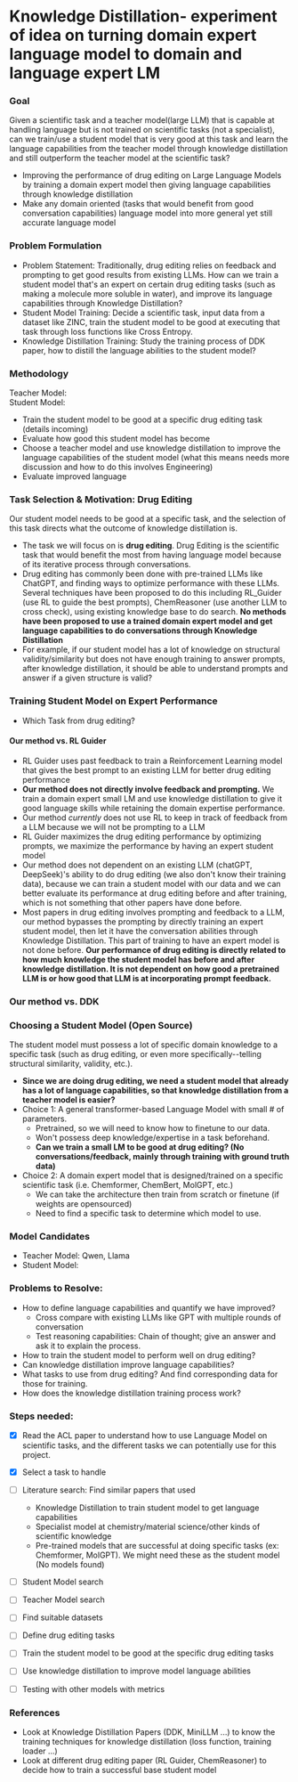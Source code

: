 # Knowledge Distillation- experiment of idea on turning domain expert language model to domain and language expert LM 

### Goal  
Given a scientific task and a teacher model(large LLM) that is capable at handling language but is not trained on scientific tasks (not a specialist), can we train/use a student model that is very good at this task and learn the language capabilities from the teacher model through knowledge distillation and still outperform the teacher model at the scientific task?  
- Improving the performance of drug editing on Large Language Models by training a domain expert model then giving language capabilities through knowledge distillation 
- Make any domain oriented (tasks that would benefit from good conversation capabilities) language model into more general yet still accurate language model 

### Problem Formulation 
- Problem Statement: Traditionally, drug editing relies on feedback and prompting to get good results from existing LLMs. How can we train a student model that's an expert on certain drug editing tasks (such as making a molecule more soluble in water), and improve its language capabilities through Knowledge Distillation? 
- Student Model Training: Decide a scientific task, input data from a dataset like ZINC, train the student model to be good at executing that task through loss functions like Cross Entropy. 
- Knowledge Distillation Training: Study the training process of DDK paper, how to distill the language abilities to the student model?  

### Methodology 
Teacher Model:    
Student Model:  
- Train the student model to be good at a specific drug editing task (details incoming) 
- Evaluate how good this student model has become   
- Choose a teacher model and use knowledge distillation to improve the language capabilities of the student model (what this means needs more discussion and how to do this involves Engineering) 
- Evaluate improved language  

### Task Selection & Motivation: Drug Editing
Our student model needs to be good at a specific task, and the selection of this task directs what the outcome of knowledge distillation is.  
- The task we will focus on is **drug editing**. Drug Editing is the scientific task that would benefit the most from having language model because of its iterative process through conversations. 
- Drug editing has commonly been done with pre-trained LLMs like ChatGPT, and finding ways to optimize performance with these LLMs. Several techniques have been proposed to do this including RL_Guider (use RL to guide the best prompts), ChemReasoner (use another LLM to cross check), using existing knowledge base to do search. **No methods have been proposed to use a trained domain expert model and get language capabilities to do conversations through Knowledge Distillation** 
- For example, if our student model has a lot of knowledge on structural validity/similarity but does not have enough training to answer prompts, after knowledge distillation, it should be able to understand prompts and answer if a given structure is valid? 
  
### Training Student Model on Expert Performance 
- Which Task from drug editing?   

#### Our method vs. RL Guider 
- RL Guider uses past feedback to train a Reinforcement Learning model that gives the best prompt to an existing LLM for better drug editing performance 
- **Our method does not directly involve feedback and prompting.** We train a domain expert small LM and use knowledge distillation to give it good language skills while retaining the domain expertise performance. 
- Our method *currently* does not use RL to keep in track of feedback from a LLM because we will not be prompting to a LLM 
- RL Guider maximizes the drug editing performance by optimizing prompts, we maximize the performance by having an expert student model 
- Our method does not dependent on an existing LLM (chatGPT, DeepSeek)'s ability to do drug editing (we also don't know their training data), because we can train a student model with our data and we can better evaluate its performance at drug editing before and after training, which is not something that other papers have done before. 
- Most papers in drug editing involves prompting and feedback to a LLM, our method bypasses the prompting by directly training an expert student model, then let it have the conversation abilities through Knowledge Distillation. This part of training to have an expert model is not done before. **Our performance of drug editing is directly related to how much knowledge the student model has before and after knowledge distillation. It is not dependent on how good a pretrained LLM is or how good that LLM is at incorporating prompt feedback.**  
  
### Our method vs. DDK 


### Choosing a Student Model (Open Source)   
The student model must possess a lot of specific domain knowledge to a specific task (such as drug editing, or even more specifically--telling structural similarity, validity, etc.).   
 
- **Since we are doing drug editing, we need a student model that already has a lot of language capabilities, so that knowledge distillation from a teacher model is easier?**   
- Choice 1: A general transformer-based Language Model with small # of parameters. 
    - Pretrained, so we will need to know how to finetune to our data. 
    - Won't possess deep knowledge/expertise in a task beforehand.  
    - **Can we train a small LM to be good at drug editing? (No conversations/feedback, mainly through training with ground truth data)** 
- Choice 2: A domain expert model that is designed/trained on a specific scientific task (i.e. Chemformer, ChemBert, MolGPT, etc.)
    - We can take the architecture then train from scratch or finetune (if weights are opensourced)
    - Need to find a specific task to determine which model to use. 
  
### Model Candidates 
- Teacher Model: Qwen, Llama
- Student Model: 
  
### Problems to Resolve: 
- How to define language capabilities and quantify we have improved? 
    - Cross compare with existing LLMs like GPT with multiple rounds of conversation 
    - Test reasoning capabilities: Chain of thought; give an answer and ask it to explain the process. 
- How to train the student model to perform well on drug editing? 
- Can knowledge distillation improve language capabilities? 
- What tasks to use from drug editing? And find corresponding data for those for training. 
- How does the knowledge distillation training process work? 


### Steps needed: 
- [x] Read the ACL paper to understand how to use Language Model on scientific tasks, and the different tasks we can potentially use for this project.   
- [x] Select a task to handle 
- [ ] Literature search: Find similar papers that used     
    - Knowledge Distillation to train student model to get language capabilities 
    - Specialist model at chemistry/material science/other kinds of scientific knowledge
    - Pre-trained models that are successful at doing specific tasks (ex: Chemformer, MolGPT). We might need these as the student model (No models found)

- [ ] Student Model search   
- [ ] Teacher Model search  
- [ ] Find suitable datasets 
- [ ] Define drug editing tasks 
- [ ] Train the student model to be good at the specific drug editing tasks 
- [ ] Use knowledge distillation to improve model language abilities 
- [ ] Testing with other models with metrics   
  
### References 
- Look at Knowledge Distillation Papers (DDK, MiniLLM ...) to know the training techniques for knowledge distillation (loss function, training loader ...)
- Look at different drug editing paper (RL Guider, ChemReasoner) to decide how to train a successful base student model 
